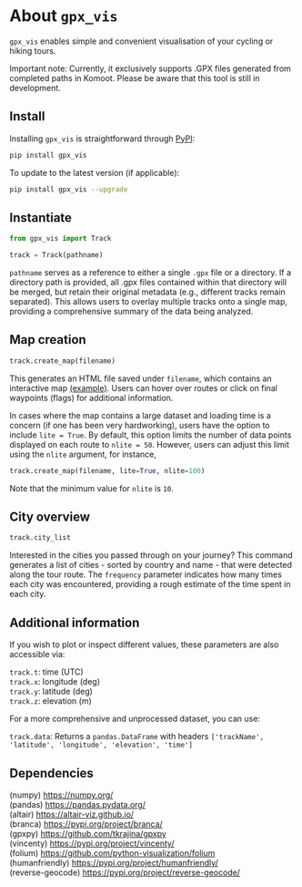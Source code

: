 About `gpx_vis`===============`gpx_vis` enables simple and convenient visualisation of your cycling or hiking tours.Important note: Currently, it exclusively supports .GPX files generated from completed paths in Komoot. Please be aware that this tool is still in development.Install-------Installing `gpx_vis` is straightforward through <a href="https://pypi.org/project/gpx-vis/">PyPI</a>:```bashpip install gpx_vis```To update to the latest version (if applicable):```bashpip install gpx_vis --upgrade```Instantiate-----------```pythonfrom gpx_vis import Tracktrack = Track(pathname)````pathname` serves as a reference to either a single `.gpx` file or a directory.If a directory path is provided, all .gpx files contained within that directorywill be merged, but retain their original metadata (e.g., different tracks remain separated).This allows users to overlay multiple tracks onto a single map, providing a comprehensive summary of the data being analyzed.Map creation------------```pythontrack.create_map(filename)```This generates an HTML file saved under `filename`, which contains an interactive map <a href="https://rawcdn.githack.com/JiaWeiTeh/gpx_vis/af540b575be3da7647c21ad46e3553f2362f788c/example/map.html">(example)</a>.Users can hover over routes or click on final waypoints (flags) for additional information.In cases where the map contains a large dataset and loading time is a concern (if onehas been very hardworking), users have the option to include `lite = True`. By default, this option limits the number of data points displayed on each route to `nlite = 50`. However, users can adjust thislimit using the `nlite` argument, for instance,```pythontrack.create_map(filename, lite=True, nlite=100)```Note that the minimum value for `nlite` is `10`.City overview-------------```pythontrack.city_list```Interested in the cities you passed through on your journey? This command generates a listof cities - sorted by country and name - that were detected along the tour route. The `frequency` parameter indicates how many times each city was encountered,providing a rough estimate of the time spent in each city.Additional information----------------------If you wish to plot or inspect different values, these parameters are also accessible via:`track.t`: time (UTC)<br>`track.x`: longitude (deg)<br>`track.y`: latitude (deg)<br>`track.z`: elevation (m)<br>For a more comprehensive and unprocessed dataset, you can use:`track.data`:  Returns a `pandas.DataFrame` with headers `['trackName', 'latitude', 'longitude', 'elevation', 'time']`Dependencies------------(numpy) https://numpy.org/ <br>(pandas) https://pandas.pydata.org/ <br>(altair) https://altair-viz.github.io/ <br>(branca) https://pypi.org/project/branca/ <br>(gpxpy) https://github.com/tkrajina/gpxpy <br>(vincenty) https://pypi.org/project/vincenty/ <br>(folium) https://github.com/python-visualization/folium <br>(humanfriendly) https://pypi.org/project/humanfriendly/ <br>(reverse-geocode) https://pypi.org/project/reverse-geocode/ <br>